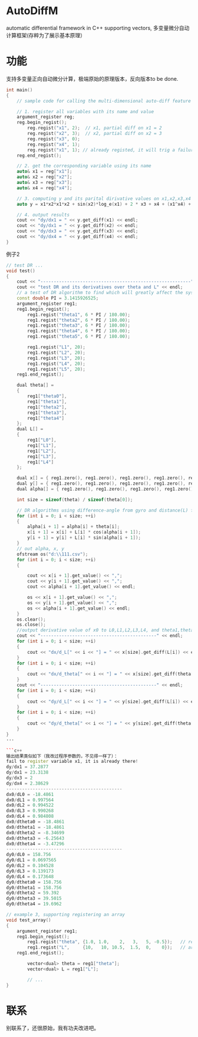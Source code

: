 # AutoDiffM
automatic differential framework in C++ supporting vectors, 多变量微分自动计算框架(存粹为了展示基本原理）

# 功能
支持多变量正向自动微分计算，极端原始的原理版本，反向版本to be done.

```cpp
int main()
{
	// sample code for calling the multi-dimensional auto-diff feature

	// 1. register all variables with its name and value
	argument_register reg;
	reg.begin_regist();
		reg.regist("x1", 2);  // x1, partial diff on x1 = 2
		reg.regist("x2", 3);  // x2, partial diff on x2 = 3
		reg.regist("x3", 0);
		reg.regist("x4", 1);
		reg.regist("x1", 1); // already registed, it will trig a failure!!!
	reg.end_regist();

	// 2. get the corresponding variable using its name
	auto& x1 = reg["x1"];
	auto& x2 = reg["x2"];
	auto& x3 = reg["x3"];
	auto& x4 = reg["x4"];

	// 3. computing y and its parital dirivative values on x1,x2,x3,x4
	auto y = x1*x2*x1*x2 + sin(x2)*log_e(x1) + 2 * x3 + x4 + (x1^x4) + log_10(x1);

	// 4. output results
	cout << "dy/dx1 = " << y.get_diff(x1) << endl;
	cout << "dy/dx1 = " << y.get_diff(x2) << endl;
	cout << "dy/dx3 = " << y.get_diff(x3) << endl;
	cout << "dy/dx4 = " << y.get_diff(x4) << endl;
}
```

例子2
```cpp
// test DR ...
void test()
{
	cout << "---------------------------------------------------------" << endl;
	cout << "test DR and its derivatives over theta and L" << endl;
	// a test of DR algorithm to find which will greatly affect the system performance.
	const double PI = 3.1415926525;
	argument_register reg1;
	reg1.begin_regist();
		reg1.regist("theta1", 6 * PI / 180.00);
		reg1.regist("theta2", 6 * PI / 180.00);
		reg1.regist("theta3", 6 * PI / 180.00);
		reg1.regist("theta4", 6 * PI / 180.00);
		reg1.regist("theta5", 6 * PI / 180.00);

		reg1.regist("L1", 20);
		reg1.regist("L2", 20);
		reg1.regist("L3", 20);
		reg1.regist("L4", 20);
		reg1.regist("L5", 20);
	reg1.end_regist();

	dual theta[] =
	{
		reg1["theta0"],
		reg1["theta1"],
		reg1["theta2"],
		reg1["theta3"],
		reg1["theta4"]
	};
	dual L[] =
	{
		reg1["L0"],
		reg1["L1"],
		reg1["L2"],
		reg1["L3"],
		reg1["L4"]
	};

	dual x[] = { reg1.zero(), reg1.zero(), reg1.zero(), reg1.zero(), reg1.zero(), reg1.zero() };  // 6 data
	dual y[] = { reg1.zero(), reg1.zero(), reg1.zero(), reg1.zero(), reg1.zero(), reg1.zero() };
	dual alpha[] = { reg1.zero(), reg1.zero(), reg1.zero(), reg1.zero(), reg1.zero(), reg1.zero() };

	int size = sizeof(theta) / sizeof(theta[0]);

	// DR algorithms using difference-angle from gyro and distance(L) from odometers
	for (int i = 0; i < size; ++i)
	{
		alpha[i + 1] = alpha[i] + theta[i];
		x[i + 1] = x[i] + L[i] * cos(alpha[i + 1]);
		y[i + 1] = y[i] + L[i] * sin(alpha[i + 1]);
	}
	// out alpha, x, y
	ofstream os("d:\\111.csv");
	for (int i = 0; i < size; ++i)
	{

		cout << x[i + 1].get_value() << ",";
		cout << y[i + 1].get_value() << ",";
		cout << alpha[i + 1].get_value() << endl;

		os << x[i + 1].get_value() << ",";
		os << y[i + 1].get_value() << ",";
		os << alpha[i + 1].get_value() << endl;
	}
	os.clear();
	os.close();
	//output derivative value of x0 to L0,L1,L2,L3,L4, and theta1,theta2,theta3,theta4,theta5
	cout << "--------------------------------------------" << endl;
	for (int i = 0; i < size; ++i)
	{
		cout << "dx/d_L[" << i << "] = " << x[size].get_diff(L[i]) << endl;
	}
	for (int i = 0; i < size; ++i)
	{
		cout << "dx/d_theta[" << i << "] = " << x[size].get_diff(theta[i]) << endl;
	}
	cout << "--------------------------------------------" << endl;
	for (int i = 0; i < size; ++i)
	{
		cout << "dy/d_L[" << i << "] = " << y[size].get_diff(L[i]) << endl;
	}
	for (int i = 0; i < size; ++i)
	{
		cout << "dy/d_theta[" << i << "] = " << y[size].get_diff(theta[i]) << endl;
	}
}
···

```c++
输出结果类似如下（我改过程序参数的，不见得一样了）：
fail to register variable x1, it is already there!
dy/dx1 = 37.2877
dy/dx1 = 23.3138
dy/dx3 = 2
dy/dx4 = 2.38629
--------------------------------------------
dx0/dL0 = -18.4861
dx0/dL1 = 0.997564
dx0/dL2 = 0.994522
dx0/dL3 = 0.990268
dx0/dL4 = 0.984808
dx0/dtheta0 = -18.4861
dx0/dtheta1 = -18.4861
dx0/dtheta2 = -8.34699
dx0/dtheta3 = -6.25643
dx0/dtheta4 = -3.47296
--------------------------------------------
dy0/dL0 = 158.756
dy0/dL1 = 0.0697565
dy0/dL2 = 0.104528
dy0/dL3 = 0.139173
dy0/dL4 = 0.173648
dy0/dtheta0 = 158.756
dy0/dtheta1 = 158.756
dy0/dtheta2 = 59.392
dy0/dtheta3 = 39.5015
dy0/dtheta4 = 19.6962
```
```c++
// example 3, supporting registering an array
void test_array()
{
	argument_register reg1;
	reg1.begin_regist();
		reg1.regist("theta", {1.0, 1.0,    2,   3,   5, -0.5});   // register an array with name "theta" and its data as {1.0, 1.0,    2,   3,   5, -0.5}
		reg1.regist("L",     {10,   10, 10.5,  1.5,  0,    0});   // array an array with name "L"
	reg1.end_regist();

        vector<dual> theta = reg1["theta"];                              // to use array "theta"
        vector<dual> L = reg1["L"];                                      // to use array "L"

        // ...
}
```


# 联系
别联系了，还很原始，我有功夫改进吧。 

